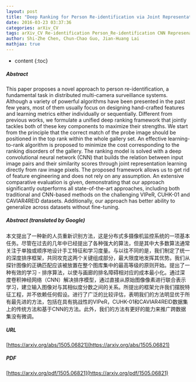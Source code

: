 ```yaml
---
layout: post
title: "Deep Ranking for Person Re-identification via Joint Representation Learning"
date: 2016-03-23 03:37:36
categories: arXiv_CV
tags: arXiv_CV Re-identification Person_Re-identification CNN Represenation_Learning Relation
author: Shi-Zhe Chen, Chun-Chao Guo, Jian-Huang Lai
mathjax: true
---
```


* content
{:toc}

##### Abstract
This paper proposes a novel approach to person re-identification, a fundamental task in distributed multi-camera surveillance systems. Although a variety of powerful algorithms have been presented in the past few years, most of them usually focus on designing hand-crafted features and learning metrics either individually or sequentially. Different from previous works, we formulate a unified deep ranking framework that jointly tackles both of these key components to maximize their strengths. We start from the principle that the correct match of the probe image should be positioned in the top rank within the whole gallery set. An effective learning-to-rank algorithm is proposed to minimize the cost corresponding to the ranking disorders of the gallery. The ranking model is solved with a deep convolutional neural network (CNN) that builds the relation between input image pairs and their similarity scores through joint representation learning directly from raw image pixels. The proposed framework allows us to get rid of feature engineering and does not rely on any assumption. An extensive comparative evaluation is given, demonstrating that our approach significantly outperforms all state-of-the-art approaches, including both traditional and CNN-based methods on the challenging VIPeR, CUHK-01 and CAVIAR4REID datasets. Additionally, our approach has better ability to generalize across datasets without fine-tuning.

##### Abstract (translated by Google)
本文提出了一种新的人员重新识别方法，这是分布式多摄像机监控系统的一项基本任务。尽管在过去的几年中已经提出了各种强大的算法，但是其中大多数算法通常关注于单独或顺序地设计手工特征和学习度量。与以往不同的是，我们制定了统一的深度排序框架，共同攻克这两个关键组成部分，最大限度地发挥其优势。我们从探针图像的正确匹配应该被放置在整个图库集中的最高等级的原则开始。提出了一种有效的学习 - 排序算法，以使与画廊的排名障碍相对应的成本最小化。通过深度卷积神经网络（CNN）解决排序模型，通过直接从原始图像像素进行联合表示学习，建立输入图像对与其相似度分数之间的关系。所提出的框架允许我们摆脱特征工程，并不依赖任何假设。进行了广泛的比较评估，表明我们的方法明显优于所有最先进的方法，包括在具有挑战性的VIPeR，CUHK-01和CAVIAR4REID数据集上的传统方法和基于CNN的方法。此外，我们的方法有更好的能力来推广跨数据集没有微调。

##### URL
[https://arxiv.org/abs/1505.06821](https://arxiv.org/abs/1505.06821)

##### PDF
[https://arxiv.org/pdf/1505.06821](https://arxiv.org/pdf/1505.06821)

